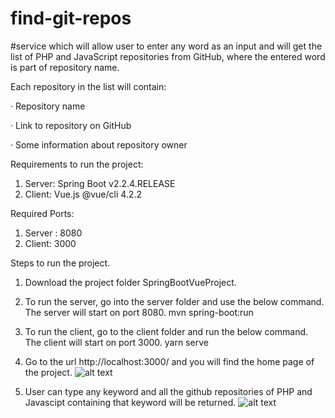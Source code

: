 # find-git-repos
#service which will allow user to enter any word as an input and will get the list of PHP and JavaScript repositories from GitHub, where the entered word is part of repository name.

Each repository in the list will contain:

·         Repository name

·         Link to repository on GitHub

·         Some information about repository owner


Requirements to run the project:

1. Server: Spring Boot v2.2.4.RELEASE
2. Client: Vue.js @vue/cli 4.2.2

Required Ports:

1. Server : 8080
2. Client: 3000

Steps to run the project.
1. Download the project folder SpringBootVueProject.
2. To run the server, go into the server folder and use the below command. The server will start on port 8080.
mvn spring-boot:run

3. To run the client, go to the client folder and run the below command. The client will start on port 3000.
yarn serve

4. Go to the url http://localhost:3000/ and you will find the home page of the project.
![alt text](https://github.com/Poorvaa24/find-git-repos/tree/master/SpringBootVueProject/screenshots/homepage.png)

5. User can type any keyword and all the github repositories of PHP and Javascipt containing that keyword will be returned.
![alt text](https://github.com/Poorvaa24/find-git-repos/tree/master/SpringBootVueProject/screenshots/repos.png)



